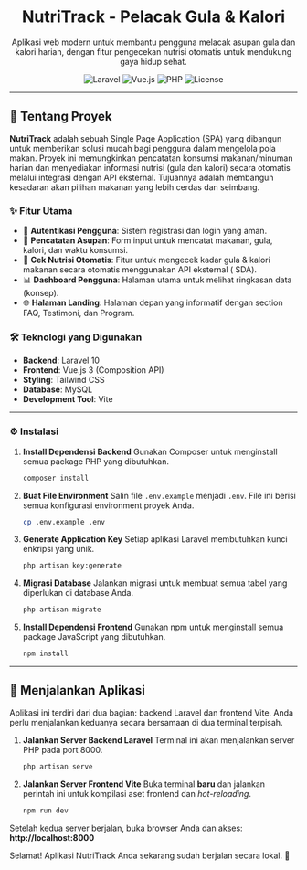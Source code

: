 <div align="center">
  <h1 align="center">NutriTrack - Pelacak Gula & Kalori</h1>

  <p align="center">
    Aplikasi web modern untuk membantu pengguna melacak asupan gula dan kalori harian, dengan fitur pengecekan nutrisi otomatis untuk mendukung gaya hidup sehat.
  </p>

  <p align="center">
    <img src="https://img.shields.io/badge/Laravel-10.x-FF2D20?style=for-the-badge&logo=laravel" alt="Laravel">
    <img src="https://img.shields.io/badge/Vue.js-3.x-4FC08D?style=for-the-badge&logo=vue.js" alt="Vue.js">
    <img src="https://img.shields.io/badge/PHP-8.1%2B-777BB4?style=for-the-badge&logo=php" alt="PHP">
    <img src="https://img.shields.io/badge/License-MIT-blue.svg?style=for-the-badge" alt="License">
  </p>
</div>

---

## 📖 Tentang Proyek

**NutriTrack** adalah sebuah Single Page Application (SPA) yang dibangun untuk memberikan solusi mudah bagi pengguna dalam mengelola pola makan. Proyek ini memungkinkan pencatatan konsumsi makanan/minuman harian dan menyediakan informasi nutrisi (gula dan kalori) secara otomatis melalui integrasi dengan API eksternal. Tujuannya adalah membangun kesadaran akan pilihan makanan yang lebih cerdas dan seimbang.

### ✨ Fitur Utama

* 👤 **Autentikasi Pengguna**: Sistem registrasi dan login yang aman.
* 📝 **Pencatatan Asupan**: Form input untuk mencatat makanan, gula, kalori, dan waktu konsumsi.
* 🤖 **Cek Nutrisi Otomatis**: Fitur untuk mengecek kadar gula & kalori makanan secara otomatis menggunakan API eksternal ( SDA).
* 📊 **Dashboard Pengguna**: Halaman utama untuk melihat ringkasan data (konsep).
* 🌐 **Halaman Landing**: Halaman depan yang informatif dengan section FAQ, Testimoni, dan Program.

### 🛠️ Teknologi yang Digunakan

* **Backend**: Laravel 10
* **Frontend**: Vue.js 3 (Composition API)
* **Styling**: Tailwind CSS
* **Database**: MySQL
* **Development Tool**: Vite

---

### ⚙️ Instalasi

1.  **Install Dependensi Backend**
    Gunakan Composer untuk menginstall semua package PHP yang dibutuhkan.
    ```bash
    composer install
    ```

2.  **Buat File Environment**
    Salin file `.env.example` menjadi `.env`. File ini berisi semua konfigurasi environment proyek Anda.
    ```bash
    cp .env.example .env
    ```

3.  **Generate Application Key**
    Setiap aplikasi Laravel membutuhkan kunci enkripsi yang unik.
    ```bash
    php artisan key:generate
    ```

4.  **Migrasi Database**
    Jalankan migrasi untuk membuat semua tabel yang diperlukan di database Anda.
    ```bash
    php artisan migrate
    ```

5.  **Install Dependensi Frontend**
    Gunakan npm untuk menginstall semua package JavaScript yang dibutuhkan.
    ```bash
    npm install
    ```

---

## 🏃 Menjalankan Aplikasi

Aplikasi ini terdiri dari dua bagian: backend Laravel dan frontend Vite. Anda perlu menjalankan keduanya secara bersamaan di dua terminal terpisah.

1.  **Jalankan Server Backend Laravel**
    Terminal ini akan menjalankan server PHP pada port 8000.
    ```bash
    php artisan serve
    ```

2.  **Jalankan Server Frontend Vite**
    Buka terminal **baru** dan jalankan perintah ini untuk kompilasi aset frontend dan *hot-reloading*.
    ```bash
    npm run dev
    ```

Setelah kedua server berjalan, buka browser Anda dan akses: **http://localhost:8000**

Selamat! Aplikasi NutriTrack Anda sekarang sudah berjalan secara lokal. 🚀
